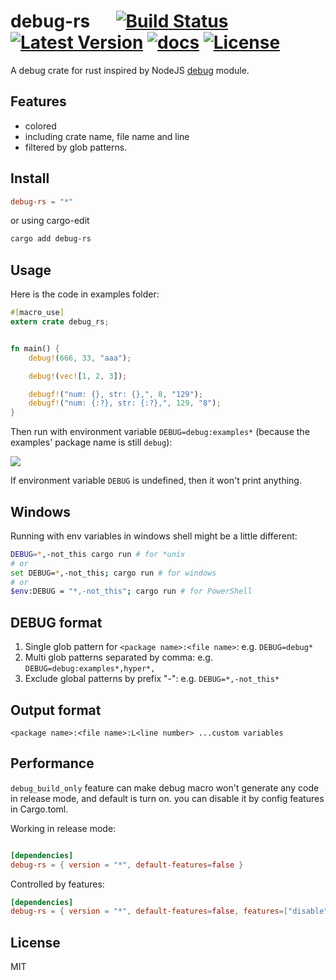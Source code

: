 # debug-rs &emsp; [![Build Status]][travis] [![Latest Version]][crates.io] [![docs]][docs.rs] [![License]][License Link]

[Build Status]: https://api.travis-ci.org/zaaack/debug-rs.svg?branch=master
[travis]: https://travis-ci.org/zaaack/debug-rs
[Latest Version]: https://img.shields.io/crates/v/debug-rs.svg
[crates.io]: https://crates.io/crates/debug-rs
[docs]: https://docs.rs/debug-rs/badge.svg
[docs.rs]: https://docs.rs/debug-rs/
[License]: https://img.shields.io/badge/license-MIT-blue.svg
[License Link]: https://github.com/zaaack/debug-rs/blob/master/LICENSE

A debug crate for rust inspired by NodeJS [debug](https://github.com/visionmedia/debug) module.

## Features

* colored
* including crate name, file name and line
* filtered by glob patterns.

## Install

```toml
debug-rs = "*"
```

or using cargo-edit
```sh
cargo add debug-rs
```

## Usage
Here is the code in examples folder:  
```rust
#[macro_use]
extern crate debug_rs;


fn main() {
    debug!(666, 33, "aaa");

    debug!(vec![1, 2, 3]);

    debugf!("num: {}, str: {},", 8, "129");
    debugf!("num: {:?}, str: {:?},", 129, "8");
}
```

Then run with environment variable `DEBUG=debug:examples*` (because the examples' package name is still `debug`):

![](docs/out.png)

If environment variable `DEBUG` is undefined, then it won't print anything.

## Windows

Running with env variables in windows shell might be a little different:

```sh
DEBUG=*,-not_this cargo run # for *unix
# or
set DEBUG=*,-not_this; cargo run # for windows
# or
$env:DEBUG = "*,-not_this"; cargo run # for PowerShell
```

## DEBUG format

1. Single glob pattern for `<package name>:<file name>`: e.g. `DEBUG=debug*`
2. Multi glob patterns separated by comma: e.g. `DEBUG=debug:examples*,hyper*,`
3. Exclude global patterns by prefix "-": e.g. `DEBUG=*,-not_this*`


## Output format

```
<package name>:<file name>:L<line number> ...custom variables
```

## Performance

`debug_build_only` feature can make debug macro won't generate any code in release mode, and default is turn on. you can disable it by config features in Cargo.toml.

Working in release mode:
```toml

[dependencies]
debug-rs = { version = "*", default-features=false }
```

Controlled by features:
```toml
[dependencies]
debug-rs = { version = "*", default-features=false, features=["disable"] }
```


## License

MIT
